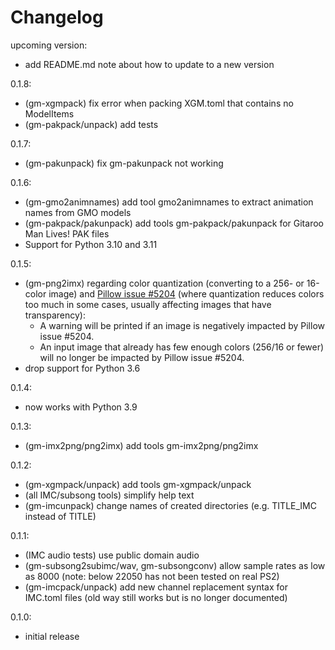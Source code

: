 # Changelog

upcoming version:
- add README.md note about how to update to a new version

0.1.8:
- (gm-xgmpack) fix error when packing XGM.toml that contains no ModelItems
- (gm-pakpack/unpack) add tests

0.1.7:
- (gm-pakunpack) fix gm-pakunpack not working

0.1.6:
- (gm-gmo2animnames) add tool gmo2animnames to extract animation names from GMO models
- (gm-pakpack/pakunpack) add tools gm-pakpack/pakunpack for Gitaroo Man Lives! PAK files
- Support for Python 3.10 and 3.11

0.1.5:
- (gm-png2imx) regarding color quantization (converting to a 256- or 16-color image) and
  [Pillow issue #5204](https://github.com/python-pillow/Pillow/issues/5204) (where
  quantization reduces colors too much in some cases, usually affecting images that have
  transparency):
  - A warning will be printed if an image is negatively impacted by  Pillow issue #5204.
  - An input image that already has few enough colors (256/16 or fewer) will no longer
    be impacted by Pillow issue #5204.
- drop support for Python 3.6

0.1.4:
- now works with Python 3.9

0.1.3:
- (gm-imx2png/png2imx) add tools gm-imx2png/png2imx

0.1.2:
- (gm-xgmpack/unpack) add tools gm-xgmpack/unpack
- (all IMC/subsong tools) simplify help text
- (gm-imcunpack) change names of created directories (e.g. TITLE_IMC instead of TITLE)

0.1.1:
- (IMC audio tests) use public domain audio 
- (gm-subsong2subimc/wav, gm-subsongconv) allow sample rates as low as 8000 (note: below
  22050 has not been tested on real PS2)
- (gm-imcpack/unpack) add new channel replacement syntax for IMC.toml files (old
  way still works but is no longer documented)

0.1.0:
 - initial release
